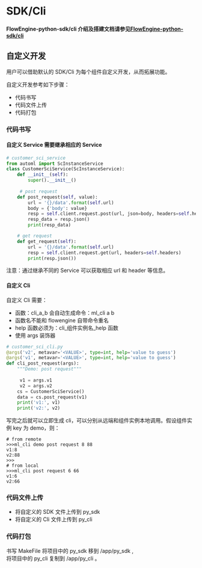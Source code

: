 # SDK/Cli

#### FlowEngine-python-sdk/cli 介绍及搭建文档请参见[FlowEngine-python-sdk/cli]()

## 自定义开发
用户可以借助默认的 SDK/Cli 为每个组件自定义开发，从而拓展功能。

自定义开发参考如下步骤：

* 代码书写
* 代码文件上传
* 代码打包

### 代码书写
#### 自定义 Service 需要继承相应的 Service
~~~py
# customer_sci_service
from automl import ScInstanceService
class CustomerSciService(ScInstanceService):
	def __init__(self):
	    super().__init__()
	
	 # post request	    
    def post_request(self, value):
        url = '{}/data'.format(self.url)
        body = {'body': value}
        resp = self.client.request.post(url, json=body, headers=self.headers)
        resp_data = resp.json()
        print(resp_data)

    # get request
    def get_request(self):
        url = '{}/data'.format(self.url)
        resp = self.client.request.get(url, headers=self.headers)
        print(resp.json())
~~~
注意：通过继承不同的 Service 可以获取相应 url 和 header 等信息。

#### 自定义 Cli
自定义 Cli 需要：    

*  函数：cli\_a\_b 会自动生成命令：ml_cli a b  
*  函数名不能和 flowengine 自带命令重名
*  help 函数必须为：cli\_组件实例名\_help 函数
*  使用 args 装饰器

~~~py
# customer_sci_cli.py
@args('v2', metavar='<VALUE>', type=int, help='value to guess')
@args('v1', metavar='<VALUE>', type=int, help='value to guess')
def cli_post_request(args):
    """Demo: post request"""
    
	 v1 = args.v1
	 v2 = args.v2
    cs = CustomerSciService()
    data = cs.post_request(v1)
    print('v1:', v1)
    print('v2:', v2)
~~~

写完之后就可以立即生成 cli，可以分别从远端和组件实例本地调用。假设组件实例 key 为 demo，则：

~~~shell
# from remote
>>>ml_cli demo post request 8 88
v1:8
v2:88
>>>
# from local
>>>ml_cli post request 6 66
v1:6
v2:66
~~~

### 代码文件上传

* 将自定义的 SDK 文件上传到 py_sdk
* 将自定义的 Cli 文件上传到 py_cli

### 代码打包
书写 MakeFile 将项目中的 py_sdk 移到 /app/py\_sdk ,   
将项目中的 py_cli 复制到 /app/py\_cli 。
